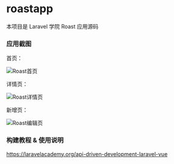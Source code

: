# roastapp

本项目是 Laravel 学院 Roast 应用源码

### 应用截图

首页：

![Roast首页](https://static.laravelacademy.org/wp-content/uploads/2018/10/0699b21232cd88aef0e705d0512741eb.jpg)

详情页：

![Roast详情页](https://static.laravelacademy.org/wp-content/uploads/2018/10/9ec1f3dc7f78a27a3ba6411497142d6c.jpg)

新增页：

![Roast编辑页](https://static.laravelacademy.org/wp-content/uploads/2018/10/9b2777f086dcb29bc9992fe4ce2d5e03.jpg)

### 构建教程 & 使用说明

<https://laravelacademy.org/api-driven-development-laravel-vue>
